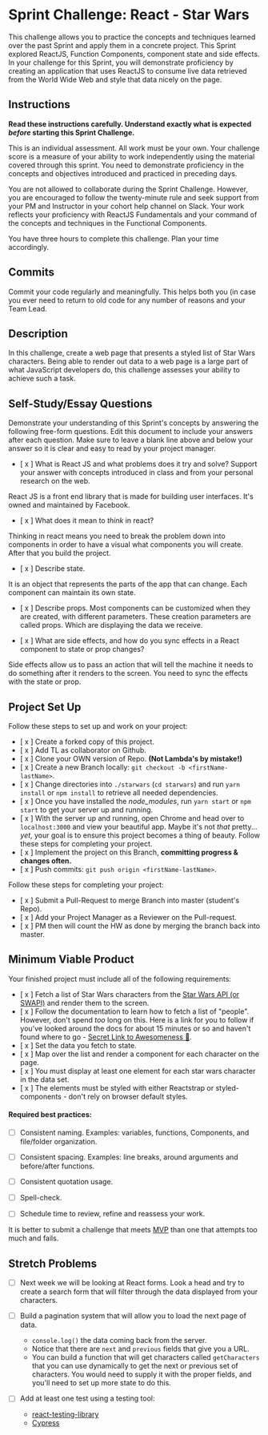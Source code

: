 # Sprint Challenge: React - Star Wars

This challenge allows you to practice the concepts and techniques learned over the past Sprint and apply them in a concrete project. This Sprint explored ReactJS, Function Components, component state and side effects. In your challenge for this Sprint, you will demonstrate proficiency by creating an application that uses ReactJS to consume live data retrieved from the World Wide Web and style that data nicely on the page.

## Instructions

**Read these instructions carefully. Understand exactly what is expected _before_ starting this Sprint Challenge.**

This is an individual assessment. All work must be your own. Your challenge score is a measure of your ability to work independently using the material covered through this sprint. You need to demonstrate proficiency in the concepts and objectives introduced and practiced in preceding days.

You are not allowed to collaborate during the Sprint Challenge. However, you are encouraged to follow the twenty-minute rule and seek support from your PM and Instructor in your cohort help channel on Slack. Your work reflects your proficiency with ReactJS Fundamentals and your command of the concepts and techniques in the Functional Components.

You have three hours to complete this challenge. Plan your time accordingly.

## Commits

Commit your code regularly and meaningfully. This helps both you (in case you ever need to return to old code for any number of reasons and your Team Lead.

## Description

In this challenge, create a web page that presents a styled list of Star Wars characters. Being able to render out data to a web page is a large part of what JavaScript developers do, this challenge assesses your ability to achieve such a task.

## Self-Study/Essay Questions

Demonstrate your understanding of this Sprint's concepts by answering the following free-form questions. Edit this document to include your answers after each question. Make sure to leave a blank line above and below your answer so it is clear and easy to read by your project manager.

- [ x ] What is React JS and what problems does it try and solve? Support your answer with concepts introduced in class and from your personal research on the web.

React JS is a front end library that is made for building user interfaces. It's owned and maintained by Facebook.

- [ x ] What does it mean to _think_ in react?

Thinking in react means you need to break the problem down into components in order to have a visual what components you will create. After that you build the project.

- [ x ] Describe state.

It is an object that represents the parts of the app that can change. Each component can maintain its own state.

- [ x ] Describe props.
Most components can be customized when they are created, with different parameters. These creation parameters are called props. Which are displaying the data we receive.

- [ x ] What are side effects, and how do you sync effects in a React component to state or prop changes?

Side effects allow us to pass an action that will tell the machine it needs to do something after it renders to the screen. You need to sync the effects with the state or prop.

## Project Set Up

Follow these steps to set up and work on your project:

- [ x ] Create a forked copy of this project.
- [ x ] Add TL as collaborator on Github.
- [ x ] Clone your OWN version of Repo. **(Not Lambda's by mistake!)**
- [ x ] Create a new Branch locally: `git checkout -b <firstName-lastName>`.
- [ x ] Change directories into `./starwars` (`cd starwars`) and run `yarn install` or `npm install` to retrieve all needed dependencies.
- [ x ] Once you have installed the _node_modules_, run `yarn start` or `npm start` to get your server up and running.
- [ x ] With the server up and running, open Chrome and head over to `localhost:3000` and view your beautiful app. Maybe it's not _that_ pretty... _yet_, your goal is to ensure this project becomes a thing of beauty.
Follow these steps for completing your project.
- [ x ] Implement the project on this Branch, **committing progress & changes often.**
- [ x ] Push commits: `git push origin <firstName-lastName>`.

Follow these steps for completing your project:

- [ x ] Submit a Pull-Request to merge <firstName-lastName> Branch into master (student's  Repo).
- [ x ] Add your Project Manager as a Reviewer on the Pull-request.
- [ x ] PM then will count the HW as done by merging the branch back into master.


## Minimum Viable Product

Your finished project must include all of the following requirements:

- [ x ] Fetch a list of Star Wars characters from the [Star Wars API (or SWAPI)](https://swapi.co/) and render them to the screen. 
- [ x ] Follow the documentation to learn how to fetch a list of "people". However, don't spend _too_ long on this. Here is a link for you to follow if you've looked around the docs for about 15 minutes or so and haven't found where to go - [Secret Link to Awesomeness 🤫](https://swapi.co/documentation#people).
- [ x ] Set the data you fetch to state.
- [ x ] Map over the list and render a component for each character on the page.
- [ x ] You must display at least one element for each star wars character in the data set.
- [ x ] The elements must be styled with either Reactstrap or styled-components - don't rely on browser default styles.

#### Required best practices:

- [ ] Consistent naming. Examples: variables, functions, Components, and file/folder organization.
- [ ] Consistent spacing. Examples: line breaks, around arguments and before/after functions.
- [ ] Consistent quotation usage.
- [ ] Spell-check.
- [ ] Schedule time to review, refine and reassess your work.


It is better to submit a challenge that meets [MVP](https://en.wikipedia.org/wiki/Minimum_viable_product) than one that attempts too much and fails.

## Stretch Problems
- [ ] Next week we will be looking at React forms. Look a head and try to create a search form that will filter through the data displayed from your characters. 

- [ ] Build a pagination system that will allow you to load the next page of data.
  - `console.log()` the data coming back from the server.
  - Notice that there are `next` and `previous` fields that give you a URL.
  - You can build a function that will get characters called `getCharacters` that you can use dynamically to get the next or previous set of characters. You would need to supply it with the proper fields, and you'll need to set up more state to do this.
- [ ] Add at least one test using a testing tool:
  - [react-testing-library](https://github.com/testing-library/react-testing-library#basic-example)
  - [Cypress](https://docs.cypress.io/guides/overview/why-cypress.html)

<!--
- [ ] Build another app from scratch that looks very similar to this one. Inside of your main `App` component fetch some data in this same fashion from this url `https://dog.ceo/dog-api/#all` you'll have to follow the documentation at that website and figure out how to change up the code you've seen here in this Star Wars app in order to properly fetch the data and store it on Component State.
-->
